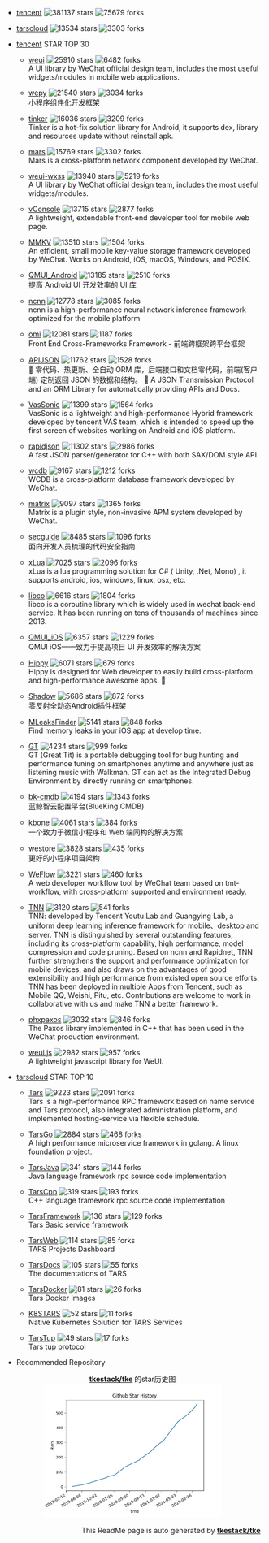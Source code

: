 
+ [tencent](https://github.com/tencent)
![381137 stars](https://img.shields.io/badge/Stars-381137-green)
![75679 forks](https://img.shields.io/badge/Forks-75679-green)

+ [tarscloud](https://github.com/tarscloud)
![13534 stars](https://img.shields.io/badge/Stars-13534-green)
![3303 forks](https://img.shields.io/badge/Forks-3303-green)





+ [tencent](https://github.com/tencent) STAR TOP 30 
    
    + [weui](https://github.com/tencent/weui) 
    ![25910 stars](https://img.shields.io/badge/Stars-25910-green)
    ![6482 forks](https://img.shields.io/badge/Forks-6482-green)  
    A UI library by WeChat official design team, includes the most useful widgets/modules in mobile web applications.
    
    + [wepy](https://github.com/tencent/wepy) 
    ![21540 stars](https://img.shields.io/badge/Stars-21540-green)
    ![3034 forks](https://img.shields.io/badge/Forks-3034-green)  
    小程序组件化开发框架
    
    + [tinker](https://github.com/tencent/tinker) 
    ![16036 stars](https://img.shields.io/badge/Stars-16036-green)
    ![3209 forks](https://img.shields.io/badge/Forks-3209-green)  
    Tinker is a hot-fix solution library for Android, it supports dex, library and resources update without reinstall apk.
    
    + [mars](https://github.com/tencent/mars) 
    ![15769 stars](https://img.shields.io/badge/Stars-15769-green)
    ![3302 forks](https://img.shields.io/badge/Forks-3302-green)  
    Mars is a cross-platform network component  developed by WeChat.
    
    + [weui-wxss](https://github.com/tencent/weui-wxss) 
    ![13940 stars](https://img.shields.io/badge/Stars-13940-green)
    ![5219 forks](https://img.shields.io/badge/Forks-5219-green)  
    A UI library by WeChat official design team, includes the most useful widgets/modules.
    
    + [vConsole](https://github.com/tencent/vConsole) 
    ![13715 stars](https://img.shields.io/badge/Stars-13715-green)
    ![2877 forks](https://img.shields.io/badge/Forks-2877-green)  
    A lightweight, extendable front-end developer tool for mobile web page.
    
    + [MMKV](https://github.com/tencent/MMKV) 
    ![13510 stars](https://img.shields.io/badge/Stars-13510-green)
    ![1504 forks](https://img.shields.io/badge/Forks-1504-green)  
    An efficient, small mobile key-value storage framework developed by WeChat. Works on Android, iOS, macOS, Windows, and POSIX.
    
    + [QMUI_Android](https://github.com/tencent/QMUI_Android) 
    ![13185 stars](https://img.shields.io/badge/Stars-13185-green)
    ![2510 forks](https://img.shields.io/badge/Forks-2510-green)  
    提高 Android UI 开发效率的 UI 库
    
    + [ncnn](https://github.com/tencent/ncnn) 
    ![12778 stars](https://img.shields.io/badge/Stars-12778-green)
    ![3085 forks](https://img.shields.io/badge/Forks-3085-green)  
    ncnn is a high-performance neural network inference framework optimized for the mobile platform
    
    + [omi](https://github.com/tencent/omi) 
    ![12081 stars](https://img.shields.io/badge/Stars-12081-green)
    ![1187 forks](https://img.shields.io/badge/Forks-1187-green)  
     Front End Cross-Frameworks Framework - 前端跨框架跨平台框架
    
    + [APIJSON](https://github.com/tencent/APIJSON) 
    ![11762 stars](https://img.shields.io/badge/Stars-11762-green)
    ![1528 forks](https://img.shields.io/badge/Forks-1528-green)  
    🚀 零代码、热更新、全自动 ORM 库，后端接口和文档零代码，前端(客户端) 定制返回 JSON 的数据和结构。 🚀 A JSON Transmission Protocol and an ORM Library for automatically providing APIs and Docs.
    
    + [VasSonic](https://github.com/tencent/VasSonic) 
    ![11399 stars](https://img.shields.io/badge/Stars-11399-green)
    ![1564 forks](https://img.shields.io/badge/Forks-1564-green)  
    VasSonic is a lightweight and high-performance Hybrid framework developed by tencent VAS team, which is intended to speed up the first screen of websites working on Android and iOS platform. 
    
    + [rapidjson](https://github.com/tencent/rapidjson) 
    ![11302 stars](https://img.shields.io/badge/Stars-11302-green)
    ![2986 forks](https://img.shields.io/badge/Forks-2986-green)  
    A fast JSON parser/generator for C++ with both SAX/DOM style API
    
    + [wcdb](https://github.com/tencent/wcdb) 
    ![9167 stars](https://img.shields.io/badge/Stars-9167-green)
    ![1212 forks](https://img.shields.io/badge/Forks-1212-green)  
    WCDB is a cross-platform database framework developed by WeChat.
    
    + [matrix](https://github.com/tencent/matrix) 
    ![9097 stars](https://img.shields.io/badge/Stars-9097-green)
    ![1365 forks](https://img.shields.io/badge/Forks-1365-green)  
    Matrix is a plugin style, non-invasive APM system developed by WeChat.
    
    + [secguide](https://github.com/tencent/secguide) 
    ![8485 stars](https://img.shields.io/badge/Stars-8485-green)
    ![1096 forks](https://img.shields.io/badge/Forks-1096-green)  
    面向开发人员梳理的代码安全指南
    
    + [xLua](https://github.com/tencent/xLua) 
    ![7025 stars](https://img.shields.io/badge/Stars-7025-green)
    ![2096 forks](https://img.shields.io/badge/Forks-2096-green)  
    xLua is a lua programming solution for  C# ( Unity, .Net, Mono) , it supports android, ios, windows, linux, osx, etc.
    
    + [libco](https://github.com/tencent/libco) 
    ![6616 stars](https://img.shields.io/badge/Stars-6616-green)
    ![1804 forks](https://img.shields.io/badge/Forks-1804-green)  
    libco is a coroutine library which is widely used in wechat  back-end service. It has been running on tens of thousands of machines since 2013.
    
    + [QMUI_iOS](https://github.com/tencent/QMUI_iOS) 
    ![6357 stars](https://img.shields.io/badge/Stars-6357-green)
    ![1229 forks](https://img.shields.io/badge/Forks-1229-green)  
    QMUI iOS——致力于提高项目 UI 开发效率的解决方案
    
    + [Hippy](https://github.com/tencent/Hippy) 
    ![6071 stars](https://img.shields.io/badge/Stars-6071-green)
    ![679 forks](https://img.shields.io/badge/Forks-679-green)  
    Hippy is designed for Web developer to easily build cross-platform and high-performance awesome apps. 👏
    
    + [Shadow](https://github.com/tencent/Shadow) 
    ![5686 stars](https://img.shields.io/badge/Stars-5686-green)
    ![872 forks](https://img.shields.io/badge/Forks-872-green)  
    零反射全动态Android插件框架
    
    + [MLeaksFinder](https://github.com/tencent/MLeaksFinder) 
    ![5141 stars](https://img.shields.io/badge/Stars-5141-green)
    ![848 forks](https://img.shields.io/badge/Forks-848-green)  
    Find memory leaks in your iOS app at develop time.
    
    + [GT](https://github.com/tencent/GT) 
    ![4234 stars](https://img.shields.io/badge/Stars-4234-green)
    ![999 forks](https://img.shields.io/badge/Forks-999-green)  
    GT (Great Tit) is a portable debugging tool for bug hunting and performance tuning on smartphones anytime and anywhere just as listening music with Walkman. GT can act as the Integrated Debug Environment by directly running on smartphones.
    
    + [bk-cmdb](https://github.com/tencent/bk-cmdb) 
    ![4194 stars](https://img.shields.io/badge/Stars-4194-green)
    ![1343 forks](https://img.shields.io/badge/Forks-1343-green)  
    蓝鲸智云配置平台(BlueKing CMDB)
    
    + [kbone](https://github.com/tencent/kbone) 
    ![4061 stars](https://img.shields.io/badge/Stars-4061-green)
    ![384 forks](https://img.shields.io/badge/Forks-384-green)  
    一个致力于微信小程序和 Web 端同构的解决方案
    
    + [westore](https://github.com/tencent/westore) 
    ![3828 stars](https://img.shields.io/badge/Stars-3828-green)
    ![435 forks](https://img.shields.io/badge/Forks-435-green)  
    更好的小程序项目架构
    
    + [WeFlow](https://github.com/tencent/WeFlow) 
    ![3221 stars](https://img.shields.io/badge/Stars-3221-green)
    ![460 forks](https://img.shields.io/badge/Forks-460-green)  
    A web developer workflow tool by WeChat team based on tmt-workflow, with cross-platform supported and environment ready.
    
    + [TNN](https://github.com/tencent/TNN) 
    ![3120 stars](https://img.shields.io/badge/Stars-3120-green)
    ![541 forks](https://img.shields.io/badge/Forks-541-green)  
    TNN: developed by Tencent Youtu Lab and Guangying Lab, a uniform deep learning inference framework for mobile、desktop and server. TNN is distinguished by several outstanding features, including its cross-platform capability, high performance, model compression and code pruning. Based on ncnn and Rapidnet, TNN further strengthens the support and performance optimization for mobile devices, and also draws on the advantages of good extensibility and high performance from existed open source efforts. TNN has been deployed in multiple Apps from Tencent, such as Mobile QQ, Weishi, Pitu, etc. Contributions are welcome to work in collaborative with us and make TNN a better framework. 
    
    + [phxpaxos](https://github.com/tencent/phxpaxos) 
    ![3032 stars](https://img.shields.io/badge/Stars-3032-green)
    ![846 forks](https://img.shields.io/badge/Forks-846-green)  
    The Paxos library implemented in C++ that has been used in the WeChat production environment.
    
    + [weui.js](https://github.com/tencent/weui.js) 
    ![2982 stars](https://img.shields.io/badge/Stars-2982-green)
    ![957 forks](https://img.shields.io/badge/Forks-957-green)  
    A lightweight javascript library for WeUI.
    

+ [tarscloud](https://github.com/tarscloud) STAR TOP 10 
    
    + [Tars](https://github.com/tarscloud/Tars) 
    ![9223 stars](https://img.shields.io/badge/Stars-9223-green)
    ![2091 forks](https://img.shields.io/badge/Forks-2091-green)  
    Tars is a high-performance RPC framework based on name service and Tars protocol, also integrated administration platform, and implemented hosting-service via flexible schedule.
    
    + [TarsGo](https://github.com/tarscloud/TarsGo) 
    ![2884 stars](https://img.shields.io/badge/Stars-2884-green)
    ![468 forks](https://img.shields.io/badge/Forks-468-green)  
    A  high performance microservice  framework  in golang. A linux foundation project.
    
    + [TarsJava](https://github.com/tarscloud/TarsJava) 
    ![341 stars](https://img.shields.io/badge/Stars-341-green)
    ![144 forks](https://img.shields.io/badge/Forks-144-green)  
    Java language framework rpc source code implementation
    
    + [TarsCpp](https://github.com/tarscloud/TarsCpp) 
    ![319 stars](https://img.shields.io/badge/Stars-319-green)
    ![193 forks](https://img.shields.io/badge/Forks-193-green)  
    C++ language framework rpc source code implementation
    
    + [TarsFramework](https://github.com/tarscloud/TarsFramework) 
    ![136 stars](https://img.shields.io/badge/Stars-136-green)
    ![129 forks](https://img.shields.io/badge/Forks-129-green)  
    Tars Basic service framework
    
    + [TarsWeb](https://github.com/tarscloud/TarsWeb) 
    ![114 stars](https://img.shields.io/badge/Stars-114-green)
    ![85 forks](https://img.shields.io/badge/Forks-85-green)  
    TARS Projects Dashboard
    
    + [TarsDocs](https://github.com/tarscloud/TarsDocs) 
    ![105 stars](https://img.shields.io/badge/Stars-105-green)
    ![55 forks](https://img.shields.io/badge/Forks-55-green)  
    The documentations of TARS
    
    + [TarsDocker](https://github.com/tarscloud/TarsDocker) 
    ![81 stars](https://img.shields.io/badge/Stars-81-green)
    ![26 forks](https://img.shields.io/badge/Forks-26-green)  
    Tars Docker  images
    
    + [K8STARS](https://github.com/tarscloud/K8STARS) 
    ![52 stars](https://img.shields.io/badge/Stars-52-green)
    ![11 forks](https://img.shields.io/badge/Forks-11-green)  
    Native Kubernetes  Solution for TARS Services
    
    + [TarsTup](https://github.com/tarscloud/TarsTup) 
    ![49 stars](https://img.shields.io/badge/Stars-49-green)
    ![17 forks](https://img.shields.io/badge/Forks-17-green)  
    Tars tup protocol
    


+ Recommended Repository  
<p align="center">
      <strong>
        <a href="https://github.com/tkestack/tke" target="_blank">tkestack/tke</a>
      </strong>  的star历史图
  <br>
  <img src="https://raw.githubusercontent.com/ButterAndButterfly/GithubTools/master/data/stars_history.jpg" width="350px"></img>    
</p>

<p align="right">
      This ReadMe page is auto generated by 
      <strong>
        <a href="https://github.com/tkestack/tke" target="_blank">tkestack/tke</a><br>
      </strong>   
</p>